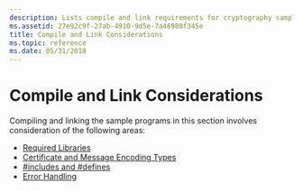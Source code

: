 ```yaml
---
description: Lists compile and link requirements for cryptography sample programs.
ms.assetid: 27e92c9f-27ab-4910-9d5e-7a46980f345e
title: Compile and Link Considerations
ms.topic: reference
ms.date: 05/31/2018
---
```


# Compile and Link Considerations

Compiling and linking the sample programs in this section involves consideration of the following areas:

-   [Required Libraries](required-libraries.md)
-   [Certificate and Message Encoding Types](certificate-and-message-encoding-types.md)
-   [\#includes and \#defines](-includes-and--defines.md)
-   [Error Handling](error-handling.md)

 

 



